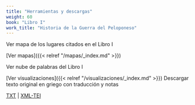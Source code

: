 ```yaml
---
title: "Herramientas y descargas"
weight: 60
book: "Libro I"
work_title: "Historia de la Guerra del Peloponeso"
---
```

Ver mapa de los lugares citados en el Libro I

[Ver mapas]({{< relref "/mapas/_index.md" >}})

Ver nube de palabras del Libro I

[Ver visualizaciones]({{< relref "/visualizaciones/_index.md" >}})
Descargar texto original en griego con traducción y notas

<a href="https://corpusabierto.com/libros/guerra-del-peloponeso/formatos/lib-i/txt/09_asamblea-liga-peloponeso-119-125.txt" target="_blank">TXT</a> | <a href="https://corpusabierto.com/libros/guerra-del-peloponeso/formatos/lib-i/xml-tei/09_asamblea-liga-peloponeso-119-125.xml" target="_blank">XML-TEI</a>